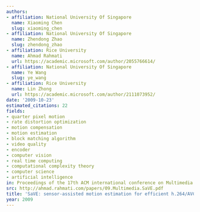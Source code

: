 ```yaml
---
authors:
- affiliation: National University Of Singapore
  name: Xiaoming Chen
  slug: xiaoming_chen
- affiliation: National University Of Singapore
  name: Zhendong Zhao
  slug: zhendong_zhao
- affiliation: Rice University
  name: Ahmad Rahmati
  url: https://academic.microsoft.com/author/2055766614/
- affiliation: National University Of Singapore
  name: Ye Wang
  slug: ye_wang
- affiliation: Rice University
  name: Lin Zhong
  url: https://academic.microsoft.com/author/2111073952/
date: '2009-10-23'
estimated_citations: 22
fields:
- quarter pixel motion
- rate distortion optimization
- motion compensation
- motion estimation
- block matching algorithm
- video quality
- encoder
- computer vision
- real time computing
- computational complexity theory
- computer science
- artificial intelligence
in: Proceedings of the 17th ACM international conference on Multimedia
src: http://ahmad.rahmati.com/papers/09.Multimedia.SaVE.pdf
title: 'SaVE: sensor-assisted motion estimation for efficient h.264/AVC video encoding'
year: 2009
---
```

